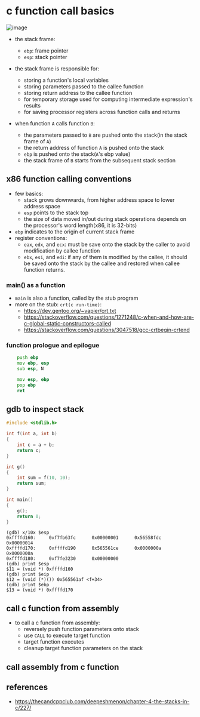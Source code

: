 # c function call basics

![image](https://user-images.githubusercontent.com/35479537/222956232-bdb2a51c-a853-4380-addf-ed405a03843b.png)
* the stack frame:
    * `ebp`: frame pointer
    * `esp`: stack pointer

* the stack frame is responsible for:
    * storing a function's local variables
    * storing parameters passed to the callee function
    * storing return address to the callee function
    * for temporary storage used for computing intermediate expression's results
    * for saving processor registers across function calls and returns

* when function `A` calls function `B`:
    * the parameters passed to `B` are pushed onto the stack(in the stack frame of `A`)
    * the return address of function `A` is pushed onto the stack
    * `ebp` is pushed onto the stack(`A`'s ebp value)
    * the stack frame of `B` starts from the subsequent stack section

## x86 function calling conventions
* few basics:
    * stack grows downwards, from higher address space to lower address space
    * `esp` points to the stack top
    * the size of data moved in/out during stack operations depends on the processor's word length(x86, it is 32-bits)
* `ebp` indicates to the origin of current stack frame
* register conventions:
    * `eax`, `edx`, and `ecx`: must be save onto the stack by the caller to avoid modification by callee function
    * `ebx`, `esi`, and `edi`: if any of them is modified by the callee, it should be saved onto the stack by the callee and restored when callee function returns.

### main() as a function
* `main` is also a function, called by the stub program
* more on the stub: `crt(c run-time)`:
    * https://dev.gentoo.org/~vapier/crt.txt
    * https://stackoverflow.com/questions/1271248/c-when-and-how-are-c-global-static-constructors-called
    * https://stackoverflow.com/questions/3047518/gcc-crtbegin-crtend

### function prologue and epilogue
```asm
    push ebp
    mov ebp, esp
    sub esp, N
```
```asm
    mov esp, ebp
    pop ebp
    ret
```

## gdb to inspect stack
```c
#include <stdlib.h>

int f(int a, int b)
{
    int c = a + b;
    return c;
}

int g()
{
    int sum = f(10, 10);
    return sum;
}

int main()
{
    g();
    return 0;
}
```
```
(gdb) x/10x $esp
0xffffd160:     0xf7fb63fc      0x00000001      0x56558fdc      0x00000014
0xffffd170:     0xffffd190      0x565561ce      0x0000000a      0x0000000a
0xffffd180:     0xf7fe3230      0x00000000
(gdb) print $esp
$11 = (void *) 0xffffd160
(gdb) print $eip
$12 = (void (*)()) 0x565561af <f+34>
(gdb) print $ebp
$13 = (void *) 0xffffd170
```

## call c function from assembly
* to call a c function from assembly:
    * reversely push function parameters onto stack
    * use `CALL` to execute target function
    * target function executes
    * cleanup target function parameters on the stack

## call assembly from c function

## references
* https://thecandcppclub.com/deepeshmenon/chapter-4-the-stacks-in-c/227/
   
